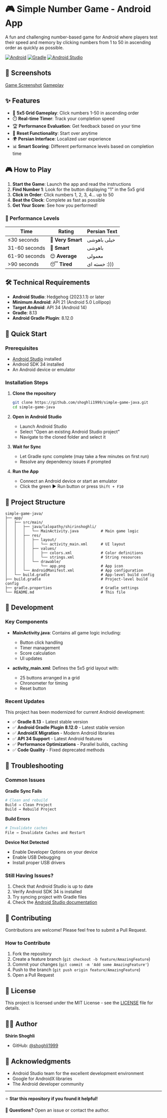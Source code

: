 # 🎮 Simple Number Game - Android App

A fun and challenging number-based game for Android where players test their speed and memory by clicking numbers from 1 to 50 in ascending order as quickly as possible.

[![Android](https://img.shields.io/badge/Android-API%2021+-green.svg)](https://developer.android.com/about/versions/android-5.0)
[![Gradle](https://img.shields.io/badge/Gradle-8.13-blue.svg)](https://gradle.org/)
[![Android Studio](https://img.shields.io/badge/Android%20Studio-Hedgehog-orange.svg)](https://developer.android.com/studio)

## 📱 Screenshots

[Game Screenshot](screenshots/game_screenshot.png)
[Gameplay](screenshots/gameplay.png)

## ✨ Features

- 🎯 **5x5 Grid Gameplay**: Click numbers 1-50 in ascending order
- ⏱️ **Real-time Timer**: Track your completion speed
- 🏆 **Performance Evaluation**: Get feedback based on your time
- 🔄 **Reset Functionality**: Start over anytime
- 🌍 **Persian Interface**: Localized user experience
- 📊 **Smart Scoring**: Different performance levels based on completion time

## 🎮 How to Play

1. **Start the Game**: Launch the app and read the instructions
2. **Find Number 1**: Look for the button displaying "1" in the 5x5 grid
3. **Click in Order**: Click numbers 1, 2, 3, 4... up to 50
4. **Beat the Clock**: Complete as fast as possible
5. **Get Your Score**: See how you performed!

### 🏅 Performance Levels

| Time | Rating | Persian Text |
|------|--------|--------------|
| ≤30 seconds | 🧠 **Very Smart** | خیلی باهوشی |
| 31-60 seconds | 🎯 **Smart** | باهوشی |
| 61-90 seconds | 😊 **Average** | معمولی |
| >90 seconds | 😴 **Tired** | خسته ای :))) |

## 🛠️ Technical Requirements

- **Android Studio**: Hedgehog (2023.1.1) or later
- **Minimum Android**: API 21 (Android 5.0 Lollipop)
- **Target Android**: API 34 (Android 14)
- **Gradle**: 8.13
- **Android Gradle Plugin**: 8.12.0

## 🚀 Quick Start

### Prerequisites
- [Android Studio](https://developer.android.com/studio) installed
- Android SDK 34 installed
- An Android device or emulator

### Installation Steps

1. **Clone the repository**
   ```bash
   git clone https://github.com/shoghli1999/simple-game-java.git
   cd simple-game-java
   ```

2. **Open in Android Studio**
   - Launch Android Studio
   - Select "Open an existing Android Studio project"
   - Navigate to the cloned folder and select it

3. **Wait for Sync**
   - Let Gradle sync complete (may take a few minutes on first run)
   - Resolve any dependency issues if prompted

4. **Run the App**
   - Connect an Android device or start an emulator
   - Click the green ▶️ Run button or press `Shift + F10`

## 📁 Project Structure

```
simple-game-java/
├── app/
│   ├── src/main/
│   │   ├── java/lalopathy/shirinshoghli/
│   │   │   └── MainActivity.java          # Main game logic
│   │   ├── res/
│   │   │   ├── layout/
│   │   │   │   └── activity_main.xml      # UI layout
│   │   │   ├── values/
│   │   │   │   ├── colors.xml             # Color definitions
│   │   │   │   └── strings.xml            # String resources
│   │   │   └── drawable/
│   │   │       └── app.png                # App icon
│   │   └── AndroidManifest.xml            # App configuration
│   └── build.gradle                       # App-level build config
├── build.gradle                           # Project-level build config
├── gradle.properties                      # Gradle settings
└── README.md                              # This file
```

## 🔧 Development

### Key Components

- **MainActivity.java**: Contains all game logic including:
  - Button click handling
  - Timer management
  - Score calculation
  - UI updates

- **activity_main.xml**: Defines the 5x5 grid layout with:
  - 25 buttons arranged in a grid
  - Chronometer for timing
  - Reset button

### Recent Updates

This project has been modernized for current Android development:

- ✅ **Gradle 8.13** - Latest stable version
- ✅ **Android Gradle Plugin 8.12.0** - Latest stable version
- ✅ **AndroidX Migration** - Modern Android libraries
- ✅ **API 34 Support** - Latest Android features
- ✅ **Performance Optimizations** - Parallel builds, caching
- ✅ **Code Quality** - Fixed deprecated methods

## 🐛 Troubleshooting

### Common Issues

**Gradle Sync Fails**
```bash
# Clean and rebuild
Build → Clean Project
Build → Rebuild Project
```

**Build Errors**
```bash
# Invalidate caches
File → Invalidate Caches and Restart
```

**Device Not Detected**
- Enable Developer Options on your device
- Enable USB Debugging
- Install proper USB drivers

### Still Having Issues?

1. Check that Android Studio is up to date
2. Verify Android SDK 34 is installed
3. Try syncing project with Gradle files
4. Check the [Android Studio documentation](https://developer.android.com/studio/intro)

## 🤝 Contributing

Contributions are welcome! Please feel free to submit a Pull Request.

### How to Contribute

1. Fork the repository
2. Create a feature branch (`git checkout -b feature/AmazingFeature`)
3. Commit your changes (`git commit -m 'Add some AmazingFeature'`)
4. Push to the branch (`git push origin feature/AmazingFeature`)
5. Open a Pull Request

## 📄 License

This project is licensed under the MIT License - see the [LICENSE](LICENSE) file for details.

## 👨‍💻 Author

**Shirin Shoghli**
- GitHub: [@shoghli1999](https://github.com/shoghli1999)

## 🙏 Acknowledgments

- Android Studio team for the excellent development environment
- Google for AndroidX libraries
- The Android developer community

---

⭐ **Star this repository if you found it helpful!**

📧 **Questions?** Open an issue or contact the author.

